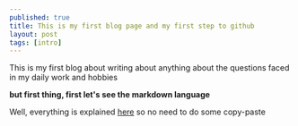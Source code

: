 ```yaml
---
published: true
title: This is my first blog page and my first step to github
layout: post
tags: [intro]
---
```

This is my first blog about writing about anything about the questions faced in my daily work and hobbies



**but first thing, first let's see the markdown language**

Well, everything is explained [here](https://sourceforge.net/p/tinypress/discussion/markdown_syntax#md_ex_pre) so no need to do some copy-paste


